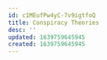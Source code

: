 ```yaml
---
id: c1MEufPw4yC-7v9igtfoQ
title: Conspiracy Theories
desc: ''
updated: 1639759645945
created: 1639759645945
---
```


